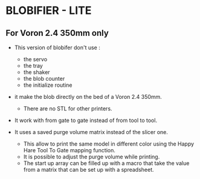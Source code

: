 # **BLOBIFIER - LITE**
## **For Voron 2.4 350mm only**

* This version of blobifer don't use  :
   * the servo
   * the tray
   * the shaker
   * the blob counter
   * the initialize routine

* it make the blob directly on the bed of a Voron 2.4 350mm.
  * There are no STL for other printers.
* It work with from gate to gate instead of from tool to tool.
* It uses a saved purge volume matrix instead of the slicer one.
  * This allow to print the same model in different color using the Happy Hare Tool To Gate mapping function.
  * It is possible to adjust the purge volume while printing.
  * The start up array can be filled up with a macro that take the value from a matrix that can be set up with a spreadsheet.

